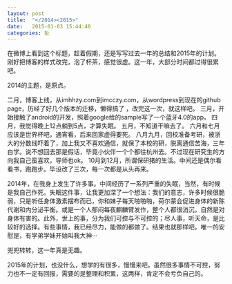 ```yaml
---
layout: post
title:  "</2014><2015>"
date:   2015-01-03 15:44:40
categories: 扯
---
```

在微博上看到这个标题，趁着假期，还是写写过去一年的总结和2015年的计划。
刚好把博客的样式改完，泡了杯茶，感觉很虚。这一年，大部分时间都过得很累吧。

2014的主题，是原点。

二月，博客上线，从imhhzy.com到imcczy.com，从wordpress到现在的github page，历经了好几个版本的迁移，懒得搞了 ，改完这一次，就这样吧。
三月，开始接触了android的开发，照着google给的sample写了一个蓝牙4.0的app。
四月，我觉得晚上12点躺到5点，才算失眠。
五月，不知道干嘛去了。
六月和七月应该是世界杯吧，通宵看，后来回家虚得要死。
八月九月，回校准备考研，被浙大的分数线吓着了，加上我又不喜欢通信，就保了本校的研，脱离通信苦海，三年白学。说不想回去那是假话，毕竟小伙伴一个个都往杭州去。不过现在研究生的方向我自己蛮喜欢，导师也ok。
10月到12月，所谓保研猪的生活。中间还是偶尔看看书，跑跑步。毕设改了三次，每一次都是从头再来。

2014年，在我身上发生了许多事。中间经历了一系列严重的失眠，当然，有时候是我自己作死。失眠这件事，让我更加深了一个想法：我们的意志，许多时候很脆弱，只是听任身体激素摆布而已，你和妹子每天啪啪啪，荷尔蒙会促进身体的新陈代谢和内分泌平衡。或是一个人郁闷每夜麒麟臂发作，整个人都很消沉，自然是对身体有害的。此外，世上的事，分为我们可控与不可控的；尽人事，听天命，是比较好的选择。有些事情，我已经尽力，能做的都做了。结果也就那样吧。唯一的安慰是，有学弟学妹开始叫我大神···

兜兜转转，这一年真是无趣。

2015年的计划，也没什么，想学的有很多，慢慢来吧。虽然很多事情不可控，努力也不一定有回报，需要的是整理和积累，这两样，肯定不会亏负自己的。